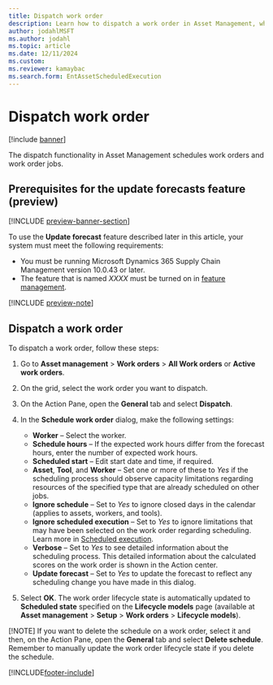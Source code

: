 ```yaml
---
title: Dispatch work order
description: Learn how to dispatch a work order in Asset Management, which schedules work orders and work order jobs, including a step-by-step process.
author: jodahlMSFT
ms.author: jodahl
ms.topic: article
ms.date: 12/11/2024
ms.custom:
ms.reviewer: kamaybac
ms.search.form: EntAssetScheduledExecution 
---
```


# Dispatch work order

[!include [banner](../../includes/banner.md)]

The dispatch functionality in Asset Management schedules work orders and work order jobs.

## Prerequisites for the update forecasts feature (preview)

[!INCLUDE [preview-banner-section](~/../shared-content/shared/preview-includes/preview-banner-section.md)]
<!-- KFM: Preview until 10.0.43 GA -->

To use the **Update forecast** feature described later in this article, your system must meet the following requirements:

- You must be running Microsoft Dynamics 365 Supply Chain Management version 10.0.43 or later.
- The feature that is named *XXXX* must be turned on in [feature management](../../fin-ops-core/fin-ops/get-started/feature-management/feature-management-overview.md).

[!INCLUDE [preview-note](~/../shared-content/shared/preview-includes/preview-note-d365.md)]

## Dispatch a work order

To dispatch a work order, follow these steps:

1. Go to **Asset management** \> **Work orders** \> **All Work orders** or **Active work orders**.
1. On the grid, select the work order you want to dispatch.
1. On the Action Pane, open the **General** tab and select **Dispatch**.
1. In the **Schedule work order** dialog, make the following settings:
    - **Worker** – Select the worker.
    - **Schedule hours** – If the expected work hours differ from the forecast hours, enter the number of expected work hours.
    - **Scheduled start** – Edit start date and time, if required.
    - **Asset**, **Tool**, and **Worker** – Set one or more of these to *Yes* if the scheduling process should observe capacity limitations regarding resources of the specified type that are already scheduled on other jobs.
    - **Ignore schedule** – Set to *Yes* to ignore closed days in the calendar (applies to assets, workers, and tools).
    - **Ignore scheduled execution** – Set to *Yes* to ignore limitations that may have been selected on the work order regarding scheduling. Learn more in [Scheduled execution](../setup-for-work-orders/scheduled-execution.md).
    - **Verbose** – Set to *Yes* to see detailed information about the scheduling process. This detailed information about the calculated scores on the work order is shown in the Action center.
    - **Update forecast** – Set to *Yes* to update the forecast to reflect any scheduling change you have made in this dialog.

1. Select **OK**. The work order lifecycle state is automatically updated to **Scheduled state** specified on the **Lifecycle models** page (available at **Asset management** \> **Setup** \> **Work orders** \> **Lifecycle models**).

[!NOTE]
If you want to delete the schedule on a work order, select it and then, on the Action Pane, open the **General** tab and select **Delete schedule**. Remember to manually update the work order lifecycle state if you delete the schedule.

[!INCLUDE[footer-include](../../../includes/footer-banner.md)]
